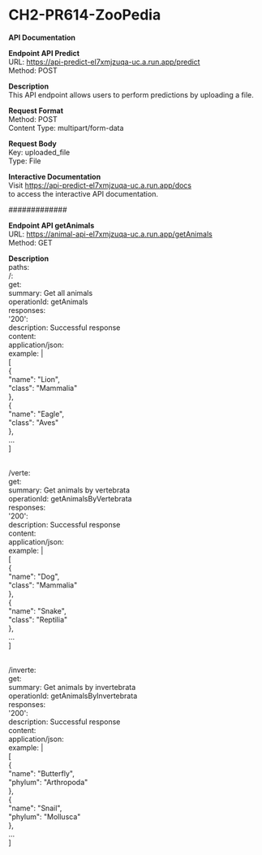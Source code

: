 # CH2-PR614-ZooPedia

**API Documentation**

**Endpoint API Predict**
</br>URL: https://api-predict-el7xmjzuqa-uc.a.run.app/predict
</br>Method: POST
</br>
        
**Description**
</br>This API endpoint allows users to perform predictions by uploading a file.

**Request Format**
</br> Method: POST 
</br> Content Type: multipart/form-data
        
**Request Body**
</br> Key: uploaded_file
</br>Type: File

**Interactive Documentation**
</br>Visit https://api-predict-el7xmjzuqa-uc.a.run.app/docs </br>to access the interactive API documentation.

#############

**Endpoint API getAnimals**
</br>URL: https://animal-api-el7xmjzuqa-uc.a.run.app/getAnimals
</br>Method: GET
</br>
        
**Description**
</br>paths:
  </br>/:
    </br>get:
      </br>summary: Get all animals
      </br>operationId: getAnimals
      </br>responses:
        </br>'200':
          </br>description: Successful response
         </br> content:
            </br>application/json:
              </br>example: |
             </br>   [
                 </br> {
                  </br>  "name": "Lion",
                 </br>   "class": "Mammalia"
               </br>   },
                </br>  {
                </br>    "name": "Eagle",
               </br>     "class": "Aves"
               </br>   },
              </br>    ...
             </br>   ]

</br>  /verte:
</br>    get:
 </br>     summary: Get animals by vertebrata
  </br>    operationId: getAnimalsByVertebrata
   </br>   responses:
   </br>     '200':
    </br>      description: Successful response
      </br>    content:
       </br>     application/json:
         </br>     example: |
          </br>      [
           </br>       {
             </br>       "name": "Dog",
             </br>       "class": "Mammalia"
             </br>     },
              </br>    {
               </br>     "name": "Snake",
              </br>      "class": "Reptilia"
               </br>   },
              </br>    ...
             </br>   ]

 </br> /inverte:
  </br>  get:
   </br>   summary: Get animals by invertebrata
   </br>   operationId: getAnimalsByInvertebrata
    </br>  responses:
    </br>    '200':
      </br>    description: Successful response
      </br>    content:
      </br>      application/json:
        </br>      example: |
         </br>       [
          </br>        {
           </br>         "name": "Butterfly",
           </br>         "phylum": "Arthropoda"
            </br>      },
              </br>    {
                 </br>   "name": "Snail",
               </br>     "phylum": "Mollusca"
             </br>     },
            </br>      ...
             </br>   ]
